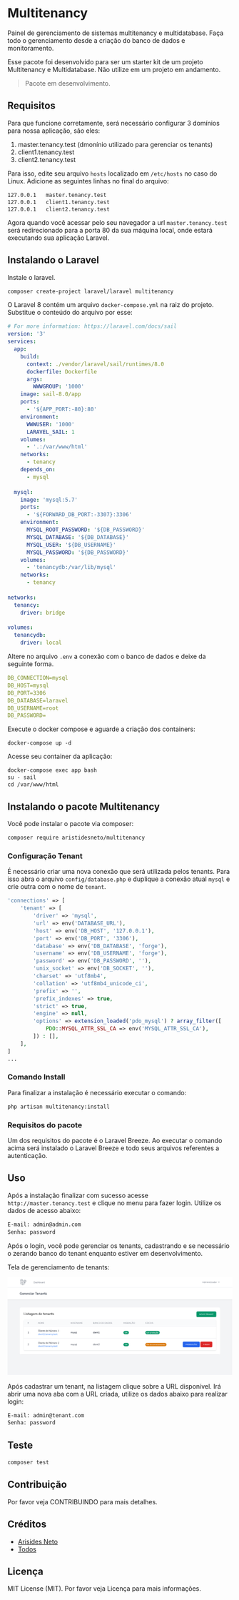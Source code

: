 # Multitenancy

Painel de gerenciamento de sistemas multitenancy e multidatabase. Faça todo o gerenciamento desde a criação do banco de dados e monitoramento.

Esse pacote foi desenvolvido para ser um starter kit de um projeto Multitenancy e Multidatabase. Não utilize em um projeto em andamento.

> Pacote em desenvolvimento.

## Requisitos

Para que funcione corretamente, será necessário configurar 3 domínios para nossa aplicação, são eles:

1. master.tenancy.test (dmonínio utilizado para gerenciar os tenants)
2. client1.tenancy.test
3. client2.tenancy.test

Para isso, edite seu arquivo `hosts` localizado em `/etc/hosts` no caso do Linux. Adicione as seguintes linhas no final do arquivo:

```
127.0.0.1   master.tenancy.test
127.0.0.1   client1.tenancy.test
127.0.0.1   client2.tenancy.test
```

Agora quando você acessar pelo seu navegador a url `master.tenancy.test` será redirecionado para a porta 80 da sua máquina local, onde estará executando sua aplicação Laravel.

## Instalando o Laravel

Instale o laravel.

```bash
composer create-project laravel/laravel multitenancy
```

O Laravel 8 contém um arquivo `docker-compose.yml` na raiz do projeto. Substitue o conteúdo do arquivo por esse:

```yml
# For more information: https://laravel.com/docs/sail
version: '3'
services:
  app:
    build:
      context: ./vendor/laravel/sail/runtimes/8.0
      dockerfile: Dockerfile
      args:
        WWWGROUP: '1000'
    image: sail-8.0/app
    ports:
      - '${APP_PORT:-80}:80'
    environment:
      WWWUSER: '1000'
      LARAVEL_SAIL: 1
    volumes:
      - '.:/var/www/html'
    networks:
      - tenancy
    depends_on:
      - mysql

  mysql:
    image: 'mysql:5.7'
    ports:
      - '${FORWARD_DB_PORT:-3307}:3306'
    environment:
      MYSQL_ROOT_PASSWORD: '${DB_PASSWORD}'
      MYSQL_DATABASE: '${DB_DATABASE}'
      MYSQL_USER: '${DB_USERNAME}'
      MYSQL_PASSWORD: '${DB_PASSWORD}'
    volumes:
      - 'tenancydb:/var/lib/mysql'
    networks:
      - tenancy

networks:
  tenancy:
    driver: bridge

volumes:
  tenancydb:
    driver: local
```

Altere no arquivo `.env` a conexão com o banco de dados e deixe da seguinte forma.

```yml
DB_CONNECTION=mysql
DB_HOST=mysql
DB_PORT=3306
DB_DATABASE=laravel
DB_USERNAME=root
DB_PASSWORD=
```

Execute o docker compose e aguarde a criação dos containers:

```
docker-compose up -d
```

Acesse seu container da aplicação:

```
docker-compose exec app bash
su - sail 
cd /var/www/html
```

## Instalando o pacote Multitenancy

Você pode instalar o pacote via composer:

```bash
composer require aristidesneto/multitenancy
```


### Configuração Tenant

É necessário criar uma nova conexão que será utilizada pelos tenants. Para isso abra o arquivo `config/database.php` e duplique a conexão atual `mysql` e crie outra com o nome de `tenant`.

```php
'connections' => [
    'tenant' => [
        'driver' => 'mysql',
        'url' => env('DATABASE_URL'),
        'host' => env('DB_HOST', '127.0.0.1'),
        'port' => env('DB_PORT', '3306'),
        'database' => env('DB_DATABASE', 'forge'),
        'username' => env('DB_USERNAME', 'forge'),
        'password' => env('DB_PASSWORD', ''),
        'unix_socket' => env('DB_SOCKET', ''),
        'charset' => 'utf8mb4',
        'collation' => 'utf8mb4_unicode_ci',
        'prefix' => '',
        'prefix_indexes' => true,
        'strict' => true,
        'engine' => null,
        'options' => extension_loaded('pdo_mysql') ? array_filter([
            PDO::MYSQL_ATTR_SSL_CA => env('MYSQL_ATTR_SSL_CA'),
        ]) : [],
    ],
]
...
```

### Comando Install

Para finalizar a instalação é necessário executar o comando:

```bash
php artisan multitenancy:install
```

### Requisitos do pacote

Um dos requisitos do pacote é o Laravel Breeze. Ao executar o comando acima será instalado o Laravel Breeze e todo seus arquivos referentes a autenticação.


## Uso

Após a instalação finalizar com sucesso acesse `http://master.tenancy.test` e clique no menu para fazer login. Utilize os dados de acesso abaixo:

```bash
E-mail: admin@admin.com
Senha: password
```

Após o login, você pode gerenciar os tenants, cadastrando e se necessário o zerando banco do tenant enquanto estiver em desenvolvimento.

Tela de gerenciamento de tenants:

![Listagens de Tenants](./docs/imgs/listagens-tenants.png)

Após cadastrar um tenant, na listagem clique sobre a URL disponível. Irá abrir uma nova aba com a URL criada, utilize os dados abaixo para realizar login:

```bash
E-mail: admin@tenant.com
Senha: password
```

## Teste

```bash
composer test
```


## Contribuição

Por favor veja CONTRIBUINDO para mais detalhes.


## Créditos

- [Arisides Neto](https://github.com/aristidesneto)
- [Todos](../../contributors)

## Licença


MIT License (MIT). Por favor veja Licença para mais informações.

